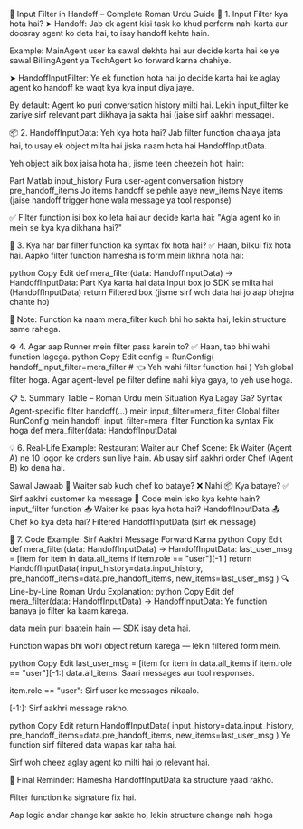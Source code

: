 🔐 Input Filter in Handoff – Complete Roman Urdu Guide
🧠 1. Input Filter kya hota hai?
➤ Handoff:
Jab ek agent kisi task ko khud perform nahi karta aur doosray agent ko deta hai, to isay handoff kehte hain.

Example:
MainAgent user ka sawal dekhta hai aur decide karta hai ke ye sawal BillingAgent ya TechAgent ko forward karna chahiye.

➤ HandoffInputFilter:
Ye ek function hota hai jo decide karta hai ke aglay agent ko handoff ke waqt kya kya input diya jaye.

By default:
Agent ko puri conversation history milti hai.
Lekin input_filter ke zariye sirf relevant part dikhaya ja sakta hai (jaise sirf aakhri message).

📦 2. HandoffInputData: Yeh kya hota hai?
Jab filter function chalaya jata hai, to usay ek object milta hai jiska naam hota hai HandoffInputData.

Yeh object aik box jaisa hota hai, jisme teen cheezein hoti hain:

Part	Matlab
input_history	Pura user-agent conversation history
pre_handoff_items	Jo items handoff se pehle aaye
new_items	Naye items (jaise handoff trigger hone wala message ya tool response)

✅ Filter function isi box ko leta hai aur decide karta hai:
"Agla agent ko in mein se kya kya dikhana hai?"

🤖 3. Kya har bar filter function ka syntax fix hota hai?
✅ Haan, bilkul fix hota hai.
Aapko filter function hamesha is form mein likhna hota hai:

python
Copy
Edit
def mera_filter(data: HandoffInputData) -> HandoffInputData:
Part	Kya karta hai
data	Input box jo SDK se milta hai (HandoffInputData)
return	Filtered box (jisme sirf woh data hai jo aap bhejna chahte ho)

📌 Note: Function ka naam mera_filter kuch bhi ho sakta hai, lekin structure same rahega.

⚙️ 4. Agar aap Runner mein filter pass karein to?
✅ Haan, tab bhi wahi function lagega.
python
Copy
Edit
config = RunConfig(
    handoff_input_filter=mera_filter  # 👈 Yeh wahi filter function hai
)
Yeh global filter hoga. Agar agent-level pe filter define nahi kiya gaya, to yeh use hoga.

📋 5. Summary Table – Roman Urdu mein
Situation	Kya Lagay Ga?	Syntax
Agent-specific filter	handoff(...) mein	input_filter=mera_filter
Global filter	RunConfig mein	handoff_input_filter=mera_filter
Function ka syntax	Fix hoga	def mera_filter(data: HandoffInputData)

💡 6. Real-Life Example: Restaurant Waiter aur Chef
Scene:
Ek Waiter (Agent A) ne 10 logon ke orders sun liye hain.
Ab usay sirf aakhri order Chef (Agent B) ko dena hai.

Sawal	Jawaab
👤 Waiter sab kuch chef ko bataye?	❌ Nahi
📦 Kya bataye?	✅ Sirf aakhri customer ka message
🧠 Code mein isko kya kehte hain?	input_filter function
📥 Waiter ke paas kya hota hai?	HandoffInputData
📤 Chef ko kya deta hai?	Filtered HandoffInputData (sirf ek message)

🧪 7. Code Example: Sirf Aakhri Message Forward Karna
python
Copy
Edit
def mera_filter(data: HandoffInputData) -> HandoffInputData:
    last_user_msg = [item for item in data.all_items if item.role == "user"][-1:]
    return HandoffInputData(
        input_history=data.input_history,
        pre_handoff_items=data.pre_handoff_items,
        new_items=last_user_msg
    )
🔍 Line-by-Line Roman Urdu Explanation:
python
Copy
Edit
def mera_filter(data: HandoffInputData) -> HandoffInputData:
Ye function banaya jo filter ka kaam karega.

data mein puri baatein hain — SDK isay deta hai.

Function wapas bhi wohi object return karega — lekin filtered form mein.

python
Copy
Edit
    last_user_msg = [item for item in data.all_items if item.role == "user"][-1:]
data.all_items: Saari messages aur tool responses.

item.role == "user": Sirf user ke messages nikaalo.

[-1:]: Sirf aakhri message rakho.

python
Copy
Edit
    return HandoffInputData(
        input_history=data.input_history,
        pre_handoff_items=data.pre_handoff_items,
        new_items=last_user_msg
    )
Ye function sirf filtered data wapas kar raha hai.

Sirf woh cheez aglay agent ko milti hai jo relevant hai.

🎯 Final Reminder:
Hamesha HandoffInputData ka structure yaad rakho.

Filter function ka signature fix hai.

Aap logic andar change kar sakte ho, lekin structure change nahi hoga